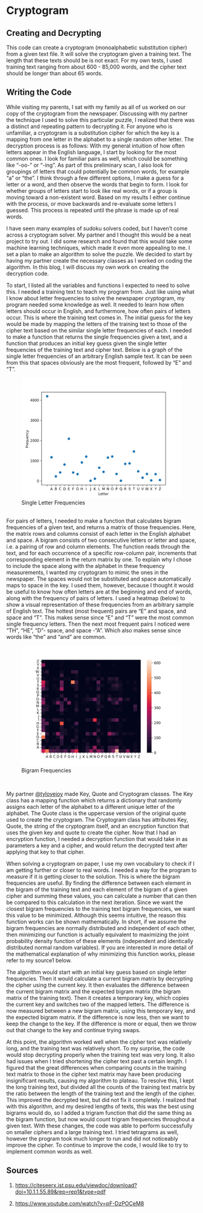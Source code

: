 # Cryptogram

## Creating and Decrypting
This code can create a cryptogram (monoalphabetic substitution cipher) from a given text file. It will solve the cryptogram given a training text. The length that these texts should be is not exact. For my own tests, I used training text ranging from about 600 - 85,000 words, and the cipher text should be longer than about 65 words.

## Writing the Code
While visiting my parents, I sat with my family as all of us worked on our copy of the cryptogram from the newspaper. Discussing with my partner the technique I used to solve this particular puzzle, I realized that there was a distinct and repeating pattern to decrypting it. For anyone who is unfamiliar, a cryptogram is a substitution cipher for which the key is a mapping from one letter in the alphabet to a single random other letter. The decryption process is as follows: With my general intuition of how often letters appear in the English language, I start by looking for the most common ones. I look for familiar pairs as well, which could be something like “-oo-” or “-ing”. As part of this preliminary scan, I also look for groupings of letters that could potentially be common words, for example “a” or “the”. I think through a few different options, I make a guess for a letter or a word, and then observe the words that begin to form. I look for whether groups of letters start to look like real words, or if a group is moving toward a non-existent word. Based on my results I either continue with the process, or move backwards and re-evaluate some letters I guessed. This process is repeated until the phrase is made up of real words.

I have seen many examples of sudoku solvers coded, but I haven’t come across a cryptogram solver. My partner and I thought this would be a neat project to try out. I did some research and found that this would take some machine learning techniques, which made it even more appealing to me. I set a plan to make an algorithm to solve the puzzle. We decided to start by having my partner create the necessary classes as I worked on coding the algorithm. In this blog, I will discuss my own work on creating the decryption code. 

To start, I listed all the variables and functions I expected to need to solve this. I needed a training text to teach my program from. Just like using what I know about letter frequencies to solve the newspaper cryptogram, my program needed some knowledge as well. It needed to learn how often letters should occur in English, and furthermore, how often pairs of letters occur. This is where the training text comes in. The initial guess for the key would be made by mapping the letters of the training text to those of the cipher text based on the similar single letter frequencies of each. I needed to make a function that returns the single frequencies given a text, and a function that produces an initial key guess given the single letter frequencies of the training text and cipher text. Below is a graph of the single letter frequencies of an arbitrary English sample text. It can be seen from this that spaces obviously are the most frequent, followed by “E” and “T”.
<br>

<figure>
        <a href="/img/single_freq.png"><img src="/img/single_freq.png"></a>
        <figcaption>Single Letter Frequencies</figcaption>
</figure>

<br>
For pairs of letters, I needed to make a function that calculates bigram frequencies of a given text, and returns a matrix of those frequencies. Here, the matrix rows and columns consist of each letter in the English alphabet and space. A bigram consists of two consecutive letters or letter and space, i.e. a pairing of row and column elements. The function reads through the text, and for each occurrence of a specific row-column pair, increments that corresponding element in the return matrix by one. To explain why I chose to include the space along with the alphabet in these frequency measurements, I wanted my cryptogram to mimic the ones in the newspaper. The spaces would not be substituted and space automatically maps to space in the key. I used them, however, because I thought it would be useful to know how often letters are at the beginning and end of words, along with the frequency of pairs of letters. I used a heatmap (below) to show a visual representation of these frequencies from an arbitrary sample of English text. The hottest (most frequent) pairs are “E” and space, and space and “T”. This makes sense since “E” and “T” were the most common single frequency letters. Then the next most frequent pairs I noticed were “TH”, “HE”, “D”- space, and space -“A”. Which also makes sense since words like “the” and “and” are common. 

<br>
<figure>
        <a href="/img/freq.png"><img src="/img/freq.png"></a>
        <figcaption>Bigram Frequencies</figcaption>
</figure>
<br>

My partner [@tylovejoy](https://github.com/tylovejoy) made Key, Quote and Cryptogram classes. The Key class has a mapping function which returns a dictionary that randomly assigns each letter of the alphabet to a different unique letter of the alphabet. The Quote class is the uppercase version of the original quote used to create the cryptogram. The Cryptogram class has attributes Key, Quote, the string of the cryptogram itself, and an encryption function that uses the given key and quote to create the cipher. Now that I had an encryption function, I needed a decryption function that would take in as parameters a key and a cipher, and would return the decrypted text after applying that key to that cipher. 

When solving a cryptogram on paper, I use my own vocabulary to check if I am getting further or closer to real words. I needed a way for the program to measure if it is getting closer to the solution. This is where the bigram frequencies are useful. By finding the difference between each element in the bigram of the training text and each element of the bigram of a given cipher and summing these values, you can calculate a number that can then be compared to this calculation in the next iteration. Since we want the closest bigram frequencies to the training text bigram frequencies, we want this value to be minimized. Although this seems intuitive, the reason this function works can be shown mathematically. In short, if we assume the bigram frequencies are normally distributed and independent of each other, then minimizing our function is actually equivalent to maximizing the joint probability density function of these elements (independent and identically distributed normal random variables). If you are interested in more detail of the mathematical explanation of why minimizing this function works, please refer to my source1 below. 

The algorithm would start with an initial key guess based on single letter frequencies. Then it would calculate a current bigram matrix by decrypting the cipher using the current key. It then evaluates the difference between the current bigram matrix and the expected bigram matrix (the bigram matrix of the training text). Then it creates a temporary key, which copies the current key and switches two of the mapped letters. The difference is now measured between a new bigram matrix, using this temporary key, and the expected bigram matrix. If the difference is now less, then we want to keep the change to the key. If the difference is more or equal, then we throw out that change to the key and continue trying swaps.

At this point, the algorithm worked well when the cipher text was relatively long, and the training text was relatively short. To my surprise, the code would stop decrypting properly when the training text was very long. It also had issues when I tried shortening the cipher text past a certain length. I figured that the great differences when comparing counts in the training text matrix to those in the cipher text matrix may have been producing insignificant results, causing my algorithm to plateau. To resolve this, I kept the long training text, but divided all the counts of the training text matrix by the ratio between the length of the training text and the length of the cipher. This improved the decrypted text, but did not fix it completely. I realized that with this algorithm, and my desired lengths of texts, this was the best using bigrams would do, so I added a trigram function that did the same thing as the bigram function, but now would count trigram frequencies throughout a given text. With these changes, the code was able to perform successfully on smaller ciphers and a large training text. I tried tetragrams as well, however the program took much longer to run and did not noticeably improve the cipher. To continue to improve the code, I would like to try to implement common words as well. 

## Sources
1. https://citeseerx.ist.psu.edu/viewdoc/download?doi=10.1.1.55.89&rep=rep1&type=pdf

2. https://www.youtube.com/watch?v=pF-DzPOCeM8



